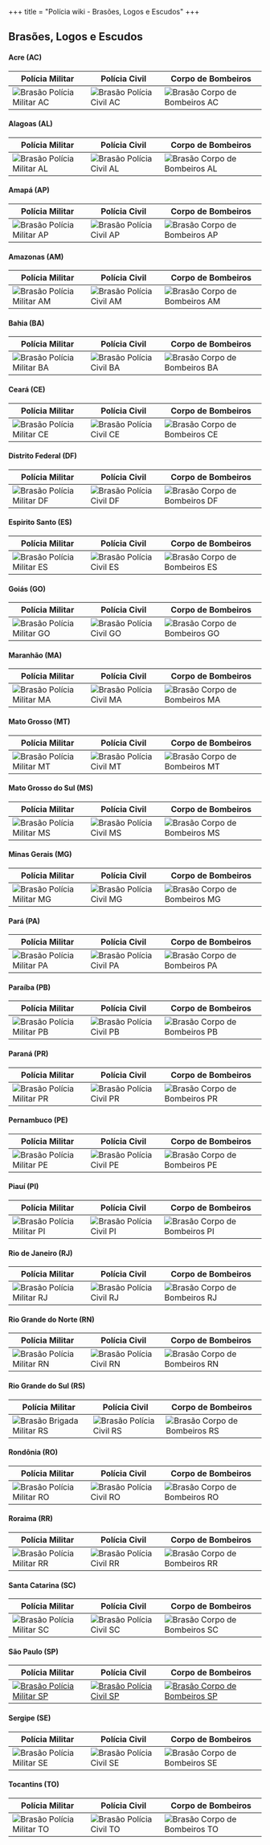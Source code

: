 +++
title = "Polícia wiki - Brasões, Logos e Escudos"
+++

## Brasões, Logos e Escudos

#### Acre (AC)

| Polícia Militar | Polícia Civil | Corpo de Bombeiros |
|---|---|---|
| ![Brasão Polícia Militar AC](/assets/images/brasoes/aa/pm_thumb.png) | ![Brasão Polícia Civil AC](/assets/images/brasoes/aa/pc_thumb.png) | ![Brasão Corpo de Bombeiros AC](/assets/images/brasoes/aa/bombeiros_thumb.png) |

#### Alagoas (AL)

| Polícia Militar | Polícia Civil | Corpo de Bombeiros |
|---|---|---|
| ![Brasão Polícia Militar AL](/assets/images/brasoes/al/pm_thumb.png) | ![Brasão Polícia Civil AL](/assets/images/brasoes/al/pc_thumb.png) | ![Brasão Corpo de Bombeiros AL](/assets/images/brasoes/al/bombeiros_thumb.png) |

#### Amapá (AP)

| Polícia Militar | Polícia Civil | Corpo de Bombeiros |
|---|---|---|
| ![Brasão Polícia Militar AP](/assets/images/brasoes/aa/pm_thumb.png) | ![Brasão Polícia Civil AP](/assets/images/brasoes/aa/pc_thumb.png) | ![Brasão Corpo de Bombeiros AP](/assets/images/brasoes/aa/bombeiros_thumb.png) |

#### Amazonas (AM)

| Polícia Militar | Polícia Civil | Corpo de Bombeiros |
|---|---|---|
| ![Brasão Polícia Militar AM](/assets/images/brasoes/aa/pm_thumb.png) | ![Brasão Polícia Civil AM](/assets/images/brasoes/aa/pc_thumb.png) | ![Brasão Corpo de Bombeiros AM](/assets/images/brasoes/aa/bombeiros_thumb.png) |

#### Bahia (BA)

| Polícia Militar | Polícia Civil | Corpo de Bombeiros |
|---|---|---|
| ![Brasão Polícia Militar BA](/assets/images/brasoes/aa/pm_thumb.png) | ![Brasão Polícia Civil BA](/assets/images/brasoes/aa/pc_thumb.png) | ![Brasão Corpo de Bombeiros BA](/assets/images/brasoes/aa/bombeiros_thumb.png) |

#### Ceará (CE)

| Polícia Militar | Polícia Civil | Corpo de Bombeiros |
|---|---|---|
| ![Brasão Polícia Militar CE](/assets/images/brasoes/aa/pm_thumb.png) | ![Brasão Polícia Civil CE](/assets/images/brasoes/aa/pc_thumb.png) | ![Brasão Corpo de Bombeiros CE](/assets/images/brasoes/aa/bombeiros_thumb.png) |

#### Distrito Federal (DF)

| Polícia Militar | Polícia Civil | Corpo de Bombeiros |
|---|---|---|
| ![Brasão Polícia Militar DF](/assets/images/brasoes/aa/pm_thumb.png) | ![Brasão Polícia Civil DF](/assets/images/brasoes/aa/pc_thumb.png) | ![Brasão Corpo de Bombeiros DF](/assets/images/brasoes/aa/bombeiros_thumb.png) |

#### Espirito Santo (ES)

| Polícia Militar | Polícia Civil | Corpo de Bombeiros |
|---|---|---|
| ![Brasão Polícia Militar ES](/assets/images/brasoes/es/pm_thumb.png) | ![Brasão Polícia Civil ES](/assets/images/brasoes/es/pc_thumb.png) | ![Brasão Corpo de Bombeiros ES](/assets/images/brasoes/es/bombeiros_thumb.png) |

#### Goiás (GO)

| Polícia Militar | Polícia Civil | Corpo de Bombeiros |
|---|---|---|
| ![Brasão Polícia Militar GO](/assets/images/brasoes/aa/pm_thumb.png) | ![Brasão Polícia Civil GO](/assets/images/brasoes/aa/pc_thumb.png) | ![Brasão Corpo de Bombeiros GO](/assets/images/brasoes/aa/bombeiros_thumb.png) |

#### Maranhão (MA)

| Polícia Militar | Polícia Civil | Corpo de Bombeiros |
|---|---|---|
| ![Brasão Polícia Militar MA](/assets/images/brasoes/aa/pm_thumb.png) | ![Brasão Polícia Civil MA](/assets/images/brasoes/aa/pc_thumb.png) | ![Brasão Corpo de Bombeiros MA](/assets/images/brasoes/aa/bombeiros_thumb.png) |


#### Mato Grosso (MT)

| Polícia Militar | Polícia Civil | Corpo de Bombeiros |
|---|---|---|
| ![Brasão Polícia Militar MT](/assets/images/brasoes/mt/pm_thumb.png) | ![Brasão Polícia Civil MT](/assets/images/brasoes/mt/pc_thumb.png) | ![Brasão Corpo de Bombeiros MT](/assets/images/brasoes/mt/bombeiros_thumb.png) |

#### Mato Grosso do Sul (MS)

| Polícia Militar | Polícia Civil | Corpo de Bombeiros |
|---|---|---|
| ![Brasão Polícia Militar MS](/assets/images/brasoes/aa/pm_thumb.png) | ![Brasão Polícia Civil MS](/assets/images/brasoes/aa/pc_thumb.png) | ![Brasão Corpo de Bombeiros MS](/assets/images/brasoes/aa/bombeiros_thumb.png) |

#### Minas Gerais (MG)

| Polícia Militar | Polícia Civil | Corpo de Bombeiros |
|---|---|---|
| ![Brasão Polícia Militar MG](/assets/images/brasoes/mg/pm_thumb.png) | ![Brasão Polícia Civil MG](/assets/images/brasoes/mg/pc_thumb.png) | ![Brasão Corpo de Bombeiros MG](/assets/images/brasoes/mg/bombeiros_thumb.png) |

#### Pará (PA)

| Polícia Militar | Polícia Civil | Corpo de Bombeiros |
|---|---|---|
| ![Brasão Polícia Militar PA](/assets/images/brasoes/aa/pm_thumb.png) | ![Brasão Polícia Civil PA](/assets/images/brasoes/aa/pc_thumb.png) | ![Brasão Corpo de Bombeiros PA](/assets/images/brasoes/aa/bombeiros_thumb.png) |

#### Paraíba (PB)

| Polícia Militar | Polícia Civil | Corpo de Bombeiros |
|---|---|---|
| ![Brasão Polícia Militar PB](/assets/images/brasoes/aa/pm_thumb.png) | ![Brasão Polícia Civil PB](/assets/images/brasoes/aa/pc_thumb.png) | ![Brasão Corpo de Bombeiros PB](/assets/images/brasoes/aa/bombeiros_thumb.png) |

#### Paraná (PR)

| Polícia Militar | Polícia Civil | Corpo de Bombeiros |
|---|---|---|
| ![Brasão Polícia Militar PR](/assets/images/brasoes/aa/pm_thumb.png) | ![Brasão Polícia Civil PR](/assets/images/brasoes/aa/pc_thumb.png) | ![Brasão Corpo de Bombeiros PR](/assets/images/brasoes/aa/bombeiros_thumb.png) |

#### Pernambuco (PE)

| Polícia Militar | Polícia Civil | Corpo de Bombeiros |
|---|---|---|
| ![Brasão Polícia Militar PE](/assets/images/brasoes/aa/pm_thumb.png) | ![Brasão Polícia Civil PE](/assets/images/brasoes/aa/pc_thumb.png) | ![Brasão Corpo de Bombeiros PE](/assets/images/brasoes/aa/bombeiros_thumb.png) |

#### Piauí (PI)

| Polícia Militar | Polícia Civil | Corpo de Bombeiros |
|---|---|---|
| ![Brasão Polícia Militar PI](/assets/images/brasoes/aa/pm_thumb.png) | ![Brasão Polícia Civil PI](/assets/images/brasoes/aa/pc_thumb.png) | ![Brasão Corpo de Bombeiros PI](/assets/images/brasoes/aa/bombeiros_thumb.png) |

#### Rio de Janeiro (RJ)

| Polícia Militar | Polícia Civil | Corpo de Bombeiros |
|---|---|---|
| ![Brasão Polícia Militar RJ](/assets/images/brasoes/rj/pm_thumb.png) | ![Brasão Polícia Civil RJ](/assets/images/brasoes/rj/pc_thumb.png) | ![Brasão Corpo de Bombeiros RJ](/assets/images/brasoes/rj/bombeiros_thumb.png) |

#### Rio Grande do Norte (RN)

| Polícia Militar | Polícia Civil | Corpo de Bombeiros |
|---|---|---|
| ![Brasão Polícia Militar RN](/assets/images/brasoes/aa/pm_thumb.png) | ![Brasão Polícia Civil RN](/assets/images/brasoes/aa/pc_thumb.png) | ![Brasão Corpo de Bombeiros RN](/assets/images/brasoes/aa/bombeiros_thumb.png) |

#### Rio Grande do Sul (RS)

| Polícia Militar | Polícia Civil | Corpo de Bombeiros |
|---|---|---|
| ![Brasão Brigada Militar RS](/assets/images/brasoes/rs/bm_thumb.png) | ![Brasão Polícia Civil RS](/assets/images/brasoes/rs/pc_thumb.png) | ![Brasão Corpo de Bombeiros RS](/assets/images/brasoes/rs/bombeiros_thumb.png) |

#### Rondônia (RO)

| Polícia Militar | Polícia Civil | Corpo de Bombeiros |
|---|---|---|
| ![Brasão Polícia Militar RO](/assets/images/brasoes/aa/pm_thumb.png) | ![Brasão Polícia Civil RO](/assets/images/brasoes/aa/pc_thumb.png) | ![Brasão Corpo de Bombeiros RO](/assets/images/brasoes/aa/bombeiros_thumb.png) |

#### Roraima (RR)

| Polícia Militar | Polícia Civil | Corpo de Bombeiros |
|---|---|---|
| ![Brasão Polícia Militar RR](/assets/images/brasoes/aa/pm_thumb.png) | ![Brasão Polícia Civil RR](/assets/images/brasoes/aa/pc_thumb.png) | ![Brasão Corpo de Bombeiros RR](/assets/images/brasoes/aa/bombeiros_thumb.png) |

#### Santa Catarina (SC)

| Polícia Militar | Polícia Civil | Corpo de Bombeiros |
|---|---|---|
| ![Brasão Polícia Militar SC](/assets/images/brasoes/aa/pm_thumb.png) | ![Brasão Polícia Civil SC](/assets/images/brasoes/aa/pc_thumb.png) | ![Brasão Corpo de Bombeiros SC](/assets/images/brasoes/aa/bombeiros_thumb.png) |

#### São Paulo (SP)

| Polícia Militar | Polícia Civil | Corpo de Bombeiros |
|---|---|---|
| [![Brasão Polícia Militar SP](/assets/images/brasoes/sp/pm_thumb.png)](/assets/images/brasoes/sp/pm_large.png) | [![Brasão Polícia Civil SP](/assets/images/brasoes/sp/pc_thumb.png)](/assets/images/brasoes/sp/pc_large.png) | [![Brasão Corpo de Bombeiros SP](/assets/images/brasoes/sp/bombeiros_thumb.png)](/assets/images/brasoes/sp/bombeiros_large.png) |

#### Sergipe (SE)

| Polícia Militar | Polícia Civil | Corpo de Bombeiros |
|---|---|---|
| ![Brasão Polícia Militar SE](/assets/images/brasoes/aa/pm_thumb.png) | ![Brasão Polícia Civil SE](/assets/images/brasoes/aa/pc_thumb.png) | ![Brasão Corpo de Bombeiros SE](/assets/images/brasoes/aa/bombeiros_thumb.png) |

#### Tocantins (TO)

| Polícia Militar | Polícia Civil | Corpo de Bombeiros |
|---|---|---|
| ![Brasão Polícia Militar TO](/assets/images/brasoes/aa/pm_thumb.png) | ![Brasão Polícia Civil TO](/assets/images/brasoes/aa/pc_thumb.png) | ![Brasão Corpo de Bombeiros TO](/assets/images/brasoes/aa/bombeiros_thumb.png) |
